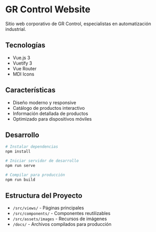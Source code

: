 # GR Control Website

Sitio web corporativo de GR Control, especialistas en automatización industrial.

## Tecnologías

- Vue.js 3
- Vuetify 3
- Vue Router
- MDI Icons

## Características

- Diseño moderno y responsive
- Catálogo de productos interactivo
- Información detallada de productos
- Optimizado para dispositivos móviles

## Desarrollo

```bash
# Instalar dependencias
npm install

# Iniciar servidor de desarrollo
npm run serve

# Compilar para producción
npm run build
```

## Estructura del Proyecto

- `/src/views/` - Páginas principales
- `/src/components/` - Componentes reutilizables
- `/src/assets/images` - Recursos de imágenes
- `/docs/` - Archivos compilados para producción
